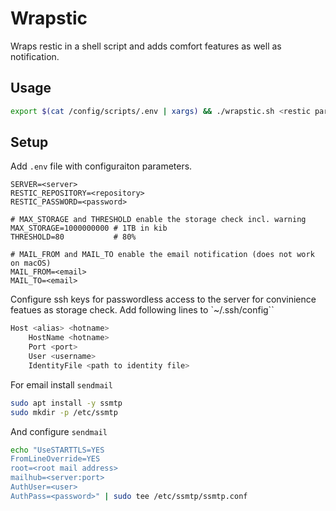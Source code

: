 # Wrapstic
Wraps restic in a shell script and adds comfort features as well as notification.

## Usage
```bash
export $(cat /config/scripts/.env | xargs) && ./wrapstic.sh <restic parameters>
```

## Setup
Add `.env` file with configuraiton parameters.
```
SERVER=<server>
RESTIC_REPOSITORY=<repository>
RESTIC_PASSWORD=<password>

# MAX_STORAGE and THRESHOLD enable the storage check incl. warning
MAX_STORAGE=1000000000 # 1TB in kib
THRESHOLD=80           # 80%

# MAIL_FROM and MAIL_TO enable the email notification (does not work on macOS)
MAIL_FROM=<email>
MAIL_TO=<email>
```

Configure ssh keys for passwordless access to the server for convinience featues as storage check. Add following lines to `~/.ssh/config``
```bash
Host <alias> <hotname>
    HostName <hotname>
    Port <port>
    User <username>
    IdentityFile <path to identity file>
```

For email install `sendmail`
```bash
sudo apt install -y ssmtp
sudo mkdir -p /etc/ssmtp
```

And configure `sendmail`
```bash
echo "UseSTARTTLS=YES
FromLineOverride=YES
root=<root mail address>
mailhub=<server:port>
AuthUser=<user>
AuthPass=<password>" | sudo tee /etc/ssmtp/ssmtp.conf
```
